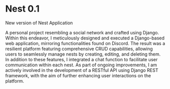 # Nest 0.1
 New version of Nest Application

A personal project resembling a social network and crafted using Django. Within this endeavor, I meticulously designed and executed a Django-based web application, mirroring functionalities found on Discord. The result was a resilient platform featuring comprehensive CRUD capabilities, allowing users to seamlessly manage nests by creating, editing, and deleting them. In addition to these features, I integrated a chat function to facilitate user communication within each nest. As part of ongoing improvements, I am actively involved in the development of a RESTful API using Django REST framework, with the aim of further enhancing user interactions on the platform.
